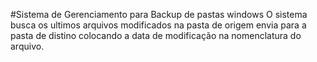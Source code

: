 #Sistema de Gerenciamento para Backup de pastas windows
  O sistema busca os ultimos arquivos modificados na pasta de origem envia para a pasta de distino colocando a data de modificação na nomenclatura do arquivo.
